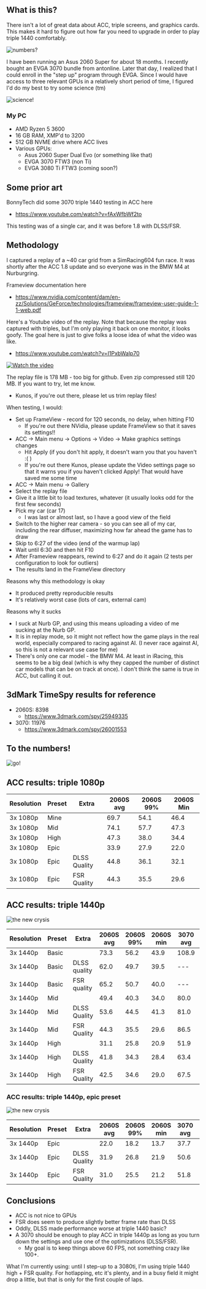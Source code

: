 ## What is this?

There isn't a lot of great data about ACC, triple screens, and graphics cards. This makes it hard to figure out how far you need to upgrade in order to play triple 1440 comfortably.

![numbers?](https://raw.githubusercontent.com/activeyawcontrol/simrig-evolution/main/acc-math-confused.gif)

I have been running an Asus 2060 Super for about 18 months. I recently bought an EVGA 3070 bundle from antonline. 
Later that day, I realized that I could enroll in the "step up" program through EVGA. 
Since I would have access to three relevant GPUs in a relatively short period of time, I figured I'd do my best to try some science (tm)

![science!](https://raw.githubusercontent.com/activeyawcontrol/simrig-evolution/main/acc-science.gif)

### My PC

* AMD Ryzen 5 3600
* 16 GB RAM, XMP'd to 3200
* 512 GB NVME drive where ACC lives
* Various GPUs:
  * Asus 2060 Super Dual Evo (or something like that)
  * EVGA 3070 FTW3 (non Ti)
  * EVGA 3080 Ti FTW3 (coming soon?)

## Some prior art

BonnyTech did some 3070 triple 1440 testing in ACC here
* https://www.youtube.com/watch?v=fAxWfbWf2to

This testing was of a single car, and it was before 1.8 with DLSS/FSR.

## Methodology

I captured a replay of a ~40 car grid from a SimRacing604 fun race. It was shortly after the ACC 1.8 update and so everyone was in the BMW M4 at Nurburgring.

Frameview documentation here
* https://www.nvidia.com/content/dam/en-zz/Solutions/GeForce/technologies/frameview/frameview-user-guide-1-1-web.pdf

Here's a Youtube video of the replay. Note that because the replay was captured with triples, but I'm only playing it back on one monitor, it looks goofy. The goal here is just to give folks a loose idea of what the video was like. 

* https://www.youtube.com/watch?v=I1PxbWalp70

[![Watch the video](https://img.youtube.com/vi/I1PxbWalp70/default.jpg)](https://youtu.be/I1PxbWalp70)

The replay file is 178 MB - too big for github. Even zip compressed still 120 MB. If you want to try, let me know.
* Kunos, if you're out there, please let us trim replay files!

When testing, I would:
* Set up FrameView - record for 120 seconds, no delay, when hitting F10
  * If you're out there NVidia, please update FrameView so that it saves its settings!!
* ACC -> Main menu -> Options -> Video -> Make graphics settings changes
  * Hit Apply (if you don't hit apply, it doesn't warn you that you haven't :( )
  * If you're out there Kunos, please update the Video settings page so that it warns you if you haven't clicked Apply! That would have saved me some time
* ACC -> Main menu -> Gallery
* Select the replay file
* Give it a little bit to load textures, whatever (it usually looks odd for the first few seconds)
* Pick my car (car 17) 
  * I was last or almost last, so I have a good view of the field
* Switch to the higher rear camera - so you can see all of my car, including the rear diffuser, maximizing how far ahead the game has to draw
* Skip to 6:27 of the video (end of the warmup lap)
* Wait until 6:30 and then hit F10
* After Frameview reappears, rewind to 6:27 and do it again (2 tests per configuration to look for outliers)
* The results land in the FrameView directory

Reasons why this methodology is okay
* It produced pretty reproducible results
* It's relatively worst case (lots of cars, external cam)

Reasons why it sucks
* I suck at Nurb GP, and using this means uploading a video of me sucking at the Nurb GP.
* It is in replay mode, so it might not reflect how the game plays in the real world, especially compared to racing against AI. (I never race against AI, so this is not a relevant use case for me)
* There's only one car model - the BMW M4. At least in iRacing, this seems to be a big deal (which is why they capped the number of distinct car models that can be on track at once). I don't think the same is true in ACC, but calling it out. 

## 3dMark TimeSpy results for reference

* 2060S: 8398
  * https://www.3dmark.com/spy/25949335
* 3070: 11976
  * https://www.3dmark.com/spy/26001553

## To the numbers!

![go!](https://raw.githubusercontent.com/activeyawcontrol/simrig-evolution/main/acc-go.gif)

## ACC results: triple 1080p

| Resolution | Preset | Extra | 2060S avg | 2060S 99% | 2060S Min |
| --- | --- | --- | --- | --- | --- |
| 3x 1080p | Mine |              | 69.7 | 54.1 | 46.4 |
| 3x 1080p | Mid  |              | 74.1 | 57.7 | 47.3 |
| 3x 1080p | High |              | 47.3 | 38.0 | 34.4 |
| 3x 1080p | Epic |              | 33.9 | 27.9 | 22.0 |
| 3x 1080p | Epic | DLSS Quality | 44.8 | 36.1 | 32.1 |
| 3x 1080p | Epic | FSR Quality  | 44.3 | 35.5 | 29.6 |

## ACC results: triple 1440p

![the new crysis](https://raw.githubusercontent.com/activeyawcontrol/simrig-evolution/main/acc-worse.gif)

| Resolution | Preset | Extra | 2060S avg | 2060S 99% | 2060S min | 3070 avg | 3070 99% | 3070 min
| ---      | ---   | ---          | ---  | ---  | ---  | --- | --- | --- | 
| 3x 1440p | Basic |              | 73.3 | 56.2 | 43.9 | 108.9 | 79.4 | 64.9 | 
| 3x 1440p | Basic | DLSS quality | 62.0 | 49.7 | 39.5 |--- | --- | --- | 
| 3x 1440p | Basic | FSR quality  | 65.2 | 50.7 | 40.0 |--- | --- | --- | 
| 3x 1440p | Mid   |              | 49.4 | 40.3 | 34.0 | 80.0 | 62.9 | 56.7 | 
| 3x 1440p | Mid   | DLSS Quality | 53.6 | 44.5 | 41.3 | 81.0 | 65.1 | 50.8 | 
| 3x 1440p | Mid   | FSR Quality  | 44.3 | 35.5 | 29.6 | 86.5 | 68.3 | 62.2 | 
| 3x 1440p | High  |              | 31.1 | 25.8 | 20.9 | 51.9 | 41.7 | 37.4 | 
| 3x 1440p | High  | DLSS Quality | 41.8 | 34.3 | 28.4 | 63.4 | 49.2 | 34.4 | 
| 3x 1440p | High  | FSR Quality  | 42.5 | 34.6 | 29.0 | 67.5 | 53.0 | 45.4 | 

### ACC results: triple 1440p, epic preset

![the new crysis](https://raw.githubusercontent.com/activeyawcontrol/simrig-evolution/main/acc-epic.gif)

| Resolution | Preset | Extra | 2060S avg | 2060S 99% | 2060S min | 3070 avg | 3070 99% | 3070 min
| ---      | ---   | ---          | ---  | ---  | ---  | --- | --- | --- | 
| 3x 1440p | Epic  |              | 22.0 | 18.2 | 13.7 | 37.7 | 30.4 | 24.2 | 
| 3x 1440p | Epic  | DLSS Quality | 31.9 | 26.8 | 21.9 | 50.6 | 40.2 | 37.0 | 
| 3x 1440p | Epic  | FSR Quality  | 31.0 | 25.5 | 21.2 | 51.8 | 40.6 | 36.8 | 

## Conclusions

* ACC is not nice to GPUs
* FSR does seem to produce slightly better frame rate than DLSS
* Oddly, DLSS made performance worse at triple 1440 basic?
* A 3070 should be enough to play ACC in triple 1440p as long as you turn down the settings and use one of the optimizations (DLSS/FSR). 
  * My goal is to keep things above 60 FPS, not something crazy like 100+. 

What I'm currently using: until I step-up to a 3080ti, I'm using triple 1440 high + FSR quality. For hotlapping, etc it's plenty, and in a busy field it might drop a little, but that is only for the first couple of laps. 
